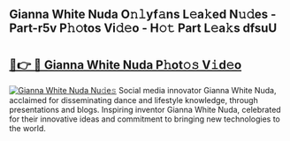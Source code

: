 ## Gianna White Nuda O𝚗𝚕yf𝚊ns L𝚎a𝚔ed N𝚞𝚍es - Part-r5v P𝚑𝚘tos Vi𝚍𝚎o - H𝚘𝚝 Part L𝚎a𝚔s dfsuU

# <h2><a href="http://kfclqb.oniu.top/?m=Gianna+White+Nuda">🔗👉 🔴 Gianna White Nuda P𝚑ot𝚘𝚜 V𝚒d𝚎o</a></h2>

[![Gianna White Nuda Nu𝚍e𝚜](https://i.imgur.com/0qMVB7G.gif)](http://kfclqb.oniu.top/?m=Gianna+White+Nuda)
Social media innovator Gianna White Nuda, acclaimed for disseminating dance and lifestyle knowledge, through presentations and blogs. Inspiring inventor Gianna White Nuda, celebrated for their innovative ideas and commitment to bringing new technologies to the world.  
